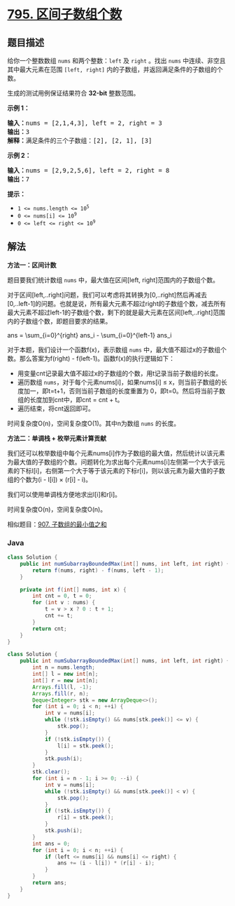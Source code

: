 # [795. 区间子数组个数](https://leetcode.cn/problems/number-of-subarrays-with-bounded-maximum)

## 题目描述

<p>给你一个整数数组 <code>nums</code> 和两个整数：<code>left</code> 及 <code>right</code> 。找出 <code>nums</code> 中连续、非空且其中最大元素在范围&nbsp;<code>[left, right]</code> 内的子数组，并返回满足条件的子数组的个数。</p>

<p>生成的测试用例保证结果符合 <strong>32-bit</strong> 整数范围。</p>

<p><strong>示例 1：</strong></p>

<pre>
<strong>输入：</strong>nums = [2,1,4,3], left = 2, right = 3
<strong>输出：</strong>3
<strong>解释：</strong>满足条件的三个子数组：[2], [2, 1], [3]
</pre>

<p><strong>示例 2：</strong></p>

<pre>
<strong>输入：</strong>nums = [2,9,2,5,6], left = 2, right = 8
<strong>输出：</strong>7
</pre>

<p><strong>提示：</strong></p>

<ul>
	<li><code>1 &lt;= nums.length &lt;= 10<sup>5</sup></code></li>
	<li><code>0 &lt;= nums[i] &lt;= 10<sup>9</sup></code></li>
	<li><code>0 &lt;= left &lt;= right &lt;= 10<sup>9</sup></code></li>
</ul>

## 解法

**方法一：区间计数**

题目要我们统计数组 `nums` 中，最大值在区间[left, right]范围内的子数组个数。

对于区间[left,..right]问题，我们可以考虑将其转换为[0,..right]然后再减去[0,..left-1]的问题。也就是说，所有最大元素不超过right的子数组个数，减去所有最大元素不超过left-1的子数组个数，剩下的就是最大元素在区间[left,..right]范围内的子数组个数，即题目要求的结果。


ans = \sum_{i=0}^{right} ans_i -  \sum_{i=0}^{left-1} ans_i


对于本题，我们设计一个函数f(x)，表示数组 `nums` 中，最大值不超过x的子数组个数。那么答案为f(right) - f(left-1)。函数f(x)的执行逻辑如下：

-   用变量cnt记录最大值不超过x的子数组的个数，用t记录当前子数组的长度。
-   遍历数组 `nums`，对于每个元素nums[i]，如果nums[i] ≤ x，则当前子数组的长度加一，即t=t+1，否则当前子数组的长度重置为 0，即t=0。然后将当前子数组的长度加到cnt中，即cnt = cnt + t。
-   遍历结束，将cnt返回即可。

时间复杂度O(n)，空间复杂度O(1)。其中n为数组 `nums` 的长度。

**方法二：单调栈 + 枚举元素计算贡献**

我们还可以枚举数组中每个元素nums[i]作为子数组的最大值，然后统计以该元素为最大值的子数组的个数。问题转化为求出每个元素nums[i]左侧第一个大于该元素的下标l[i]，右侧第一个大于等于该元素的下标r[i]，则以该元素为最大值的子数组的个数为(i - l[i]) × (r[i] - i)。

我们可以使用单调栈方便地求出l[i]和r[i]。

时间复杂度O(n)，空间复杂度O(n)。

相似题目：[907. 子数组的最小值之和](/solution/0900-0999/0907.Sum%20of%20Subarray%20Minimums/README.md)

### **Java**

```java
class Solution {
    public int numSubarrayBoundedMax(int[] nums, int left, int right) {
        return f(nums, right) - f(nums, left - 1);
    }

    private int f(int[] nums, int x) {
        int cnt = 0, t = 0;
        for (int v : nums) {
            t = v > x ? 0 : t + 1;
            cnt += t;
        }
        return cnt;
    }
}
```

```java
class Solution {
    public int numSubarrayBoundedMax(int[] nums, int left, int right) {
        int n = nums.length;
        int[] l = new int[n];
        int[] r = new int[n];
        Arrays.fill(l, -1);
        Arrays.fill(r, n);
        Deque<Integer> stk = new ArrayDeque<>();
        for (int i = 0; i < n; ++i) {
            int v = nums[i];
            while (!stk.isEmpty() && nums[stk.peek()] <= v) {
                stk.pop();
            }
            if (!stk.isEmpty()) {
                l[i] = stk.peek();
            }
            stk.push(i);
        }
        stk.clear();
        for (int i = n - 1; i >= 0; --i) {
            int v = nums[i];
            while (!stk.isEmpty() && nums[stk.peek()] < v) {
                stk.pop();
            }
            if (!stk.isEmpty()) {
                r[i] = stk.peek();
            }
            stk.push(i);
        }
        int ans = 0;
        for (int i = 0; i < n; ++i) {
            if (left <= nums[i] && nums[i] <= right) {
                ans += (i - l[i]) * (r[i] - i);
            }
        }
        return ans;
    }
}
```
